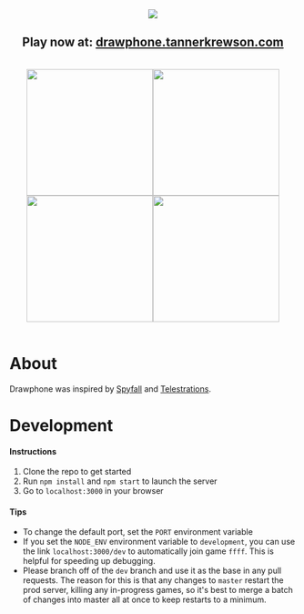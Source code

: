 <div align="center">
  <img src="http://i.imgur.com/detQDdM.png"/>
  <br>
  <h2>
    Play now at: <a href="http://drawphone.tannerkrewson.com/">drawphone.tannerkrewson.com</a>
  </h2>
  <br>
  <img src="https://i.imgur.com/RA5HwjB.png" width="222"/><img src="https://i.imgur.com/JgFvlRb.png" width="222"/><img src="https://i.imgur.com/nVdQccl.png" width="222"/><img src="https://i.imgur.com/VlfnAvL.png" width="222"/>
</div>
<br>

# About
Drawphone was inspired by [Spyfall](https://github.com/evanbrumley/spyfall) and [Telestrations](http://telestrations.com/).

# Development
#### Instructions
1. Clone the repo to get started
2. Run `npm install` and `npm start` to launch the server
3. Go to `localhost:3000` in your browser

#### Tips
* To change the default port, set the `PORT` environment variable
* If you set the `NODE_ENV` environment variable to `development`, you can use the link `localhost:3000/dev` to automatically join game `ffff`. This is helpful for speeding up debugging.
* Please branch off of the `dev` branch and use it as the base in any pull requests. The reason for this is that any changes to `master` restart the prod server, killing any in-progress games, so it's best to merge a batch of changes into master all at once to keep restarts to a minimum.
